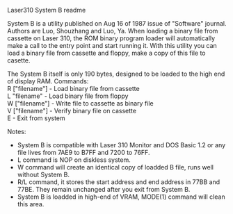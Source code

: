 Laser310 System B readme  

System B is a utility published on Aug 16 of 1987 issue of "Software" journal. Authors are Luo, Shouzhang and Luo, Ya.
When loading a binary file from cassette on Laser 310, the ROM binary program loader will automatically make a call to the entry point and start running it.
With this utility you can load a binary file from cassette and floppy, make a copy of this file to casette.  

The System B itself is only 190 bytes, designed to be loaded to the high end of display RAM.
Commands:  
R ["filename"] - Load binary file from cassette  
L "filename" - Load binary file from floppy  
W ["filename"] - Write file to cassette as binary file  
V ["filename"] - Verify binary file on cassette  
E - Exit from system  

Notes:  
* System B is compatible with Laser 310 Monitor and DOS Basic 1.2 or any file lives from 7AE9 to B7FF and 7200 to 76FF.
* L command is NOP on diskless system.
* W command will create an identical copy of loadded B file, runs well without System B.
* R/L command, it stores the start address and end address in 77BB and 77BE. They remain unchanged after you exit from System B.
* System B is loadded in high-end of VRAM, MODE(1) command will clean this area.
